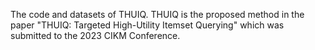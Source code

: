 The code and datasets of THUIQ.
THUIQ is the proposed method in the paper "THUIQ: Targeted High-Utility Itemset Querying" which was submitted to the 2023 CIKM Conference.
